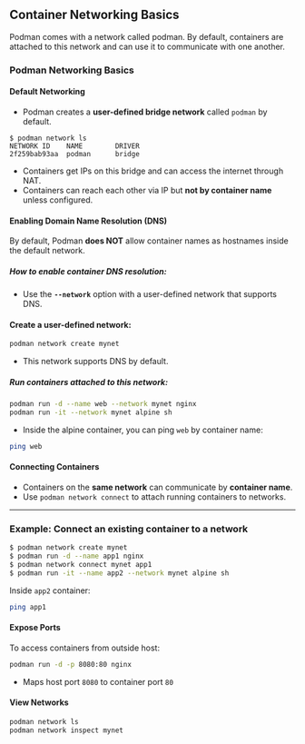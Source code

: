 ## Container Networking Basics

Podman comes with a network called podman. By default, containers are attached to this network and can use it to communicate with one another.

###  Podman Networking Basics


####  **Default Networking**

* Podman creates a **user-defined bridge network** called `podman` by default.
```
$ podman network ls
NETWORK ID    NAME        DRIVER
2f259bab93aa  podman      bridge
```

* Containers get IPs on this bridge and can access the internet through NAT.
* Containers can reach each other via IP but **not by container name** unless configured.


#### **Enabling Domain Name Resolution (DNS)**

By default, Podman **does NOT** allow container names as hostnames inside the default network.

##### How to enable container DNS resolution:

* Use the **`--network`** option with a user-defined network that supports DNS.



#### Create a user-defined network:

```bash
podman network create mynet
```

* This network supports DNS by default.


##### Run containers attached to this network:

```bash
podman run -d --name web --network mynet nginx
podman run -it --network mynet alpine sh
```

* Inside the alpine container, you can ping `web` by container name:

```bash
ping web
```


####  **Connecting Containers**

* Containers on the **same network** can communicate by **container name**.
* Use `podman network connect` to attach running containers to networks.

---

### Example: Connect an existing container to a network

```bash
$ podman network create mynet
$ podman run -d --name app1 nginx
$ podman network connect mynet app1
$ podman run -it --name app2 --network mynet alpine sh
```

Inside `app2` container:

```bash
ping app1
```


#### **Expose Ports**

To access containers from outside host:

```bash
podman run -d -p 8080:80 nginx
```

* Maps host port `8080` to container port `80`


####  **View Networks**

```bash
podman network ls
podman network inspect mynet
```


